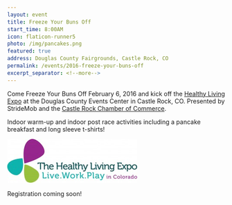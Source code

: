 ```yaml
---
layout: event
title: Freeze Your Buns Off
start_time: 8:00AM
icon: flaticon-runner5
photo: /img/pancakes.png
featured: true
address: Douglas County Fairgrounds, Castle Rock, CO
permalink: /events/2016-freeze-your-buns-off
excerpt_separator: <!--more-->
---
```


Come Freeze Your Buns Off February 6, 2016 and kick off the [Healthy Living Expo](http://coloradohealthylivingexpo.com/) at the Douglas County Events Center in Castle Rock, CO. Presented by StrideMob and the [Castle Rock Chamber of Commerce](http://www.castlerock.org/).

<!--more-->

Indoor warm-up and indoor post race activities including a pancake breakfast and long sleeve t-shirts!

<img src="/img/healthy_living_expo.jpg" class="pure-img" alt="Pancakes">

Registration coming soon!
